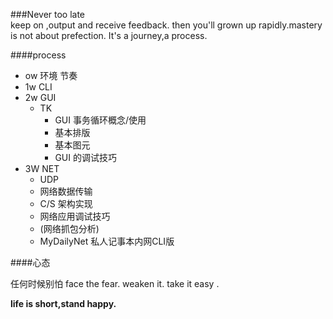 ###Never too late        
keep on ,output and receive feedback.  then you'll grown up rapidly.mastery is not about prefection. It's a journey,a process.  

####process
* ow 环境 节奏
* 1w CLI
* 2w GUI 
  * TK
    * GUI 事务循环概念/使用
    * 基本排版
    * 基本图元
    * GUI 的调试技巧
* 3W NET
  * UDP 
  * 网络数据传输
  * C/S 架构实现
  * 网络应用调试技巧
  * (网络抓包分析)
  * MyDailyNet 私人记事本内网CLI版
  
  
####心态

  
 任何时候别怕 face the fear.  weaken it. take it easy .  
    
 **life is short,stand happy.**

